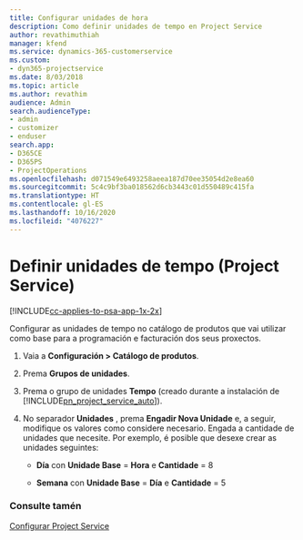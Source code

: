 ```yaml
---
title: Configurar unidades de hora
description: Como definir unidades de tempo en Project Service
author: revathimuthiah
manager: kfend
ms.service: dynamics-365-customerservice
ms.custom:
- dyn365-projectservice
ms.date: 8/03/2018
ms.topic: article
ms.author: revathim
audience: Admin
search.audienceType:
- admin
- customizer
- enduser
search.app:
- D365CE
- D365PS
- ProjectOperations
ms.openlocfilehash: d071549e6493258aeea187d70ee35054d2e8ea60
ms.sourcegitcommit: 5c4c9bf3ba018562d6cb3443c01d550489c415fa
ms.translationtype: HT
ms.contentlocale: gl-ES
ms.lasthandoff: 10/16/2020
ms.locfileid: "4076227"
---
```

# <a name="set-up-time-units-project-service"></a>Definir unidades de tempo (Project Service)

[!INCLUDE[cc-applies-to-psa-app-1x-2x](../includes/cc-applies-to-psa-app-1x-2x.md)]

Configurar as unidades de tempo no catálogo de produtos que vai utilizar como base para a programación e facturación dos seus proxectos.  
  
1. Vaia a **Configuración > Catálogo de produtos**.  
  
2. Prema **Grupos de unidades**.  
  
3. Prema o grupo de unidades **Tempo** (creado durante a instalación de [!INCLUDE[pn_project_service_auto](../includes/pn-project-service-auto.md)]).  
  
4. No separador **Unidades** , prema **Engadir Nova Unidade** e, a seguir, modifique os valores como considere necesario. Engada a cantidade de unidades que necesite. Por exemplo, é posible que desexe crear as unidades seguintes:  
  
   - **Día** con **Unidade Base** = **Hora** e **Cantidade** = 8  
  
   - **Semana** con **Unidade Base** = **Día** e **Cantidade** = 5  
  
### <a name="see-also"></a>Consulte tamén  
 [Configurar Project Service](../psa/configure.md)
